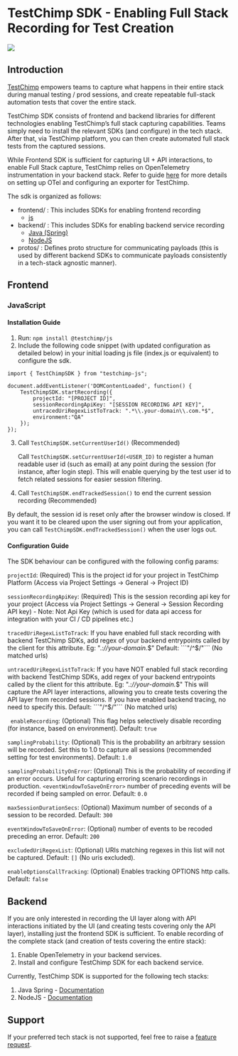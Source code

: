 # TestChimp SDK - Enabling Full Stack Recording for Test Creation
[![](https://jitpack.io/v/awarelabshq/aware-sdk.svg)](https://jitpack.io/#awarelabshq/testchimp-sdk)

## Introduction

[TestChimp](https://testchimp.io) empowers teams to capture what happens in their entire stack during manual testing / prod sessions, and create repeatable full-stack automation tests that cover the entire stack.

TestChimp SDK consists of frontend and backend libraries for different technologies enabling TestChimp’s full stack capturing capabilities. Teams simply need to install the relevant SDKs (and configure) in the tech stack. After that, via TestChimp platform, you can then create automated full stack tests from the captured sessions.

While Frontend SDK is sufficient for capturing UI + API interactions, to enable Full Stack capture, TestChimp relies on OpenTelemetry instrumentation in your backend stack. Refer to guide [here]([https://testchimp.io/blog/getting-started](https://testchimp.io/blog/configuring-opentelemetry-data-export-to-testchimp)) for more details on setting up OTel and configuring an exporter for TestChimp.

The sdk is organized as follows:

- frontend/ : This includes SDKs for enabling frontend recording
  - [js](https://github.com/awarelabshq/testchimp-sdk?tab=readme-ov-file#javascript)    
- backend/ : This includes SDKs for enabling backend service recording
  - [Java (Spring)](https://github.com/awarelabshq/testchimp-sdk/tree/main/backend/java-spring#java-spring)
  - [NodeJS](https://github.com/awarelabshq/testchimp-sdk/blob/main/backend/nodejs/README.md#aware-sdk-for-nodejs)    
- protos/ : Defines proto structure for communicating payloads (this is used by different backend SDKs to communicate payloads consistently in a tech-stack agnostic manner).

## Frontend

### JavaScript

#### Installation Guide

1) Run: ```npm install @testchimp/js```
2) Include the following code snippet (with updated configuration as detailed below) in your initial loading js file (index.js or equivalent) to configure the sdk.

```
import { TestChimpSDK } from "testchimp-js";

document.addEventListener('DOMContentLoaded', function() {
    TestChimpSDK.startRecording({
        projectId: "[PROJECT ID]",
        sessionRecordingApiKey: "[SESSION RECORDING API KEY]",
        untracedUriRegexListToTrack: ".*\\.your-domain\\.com.*$",
        environment:"QA"
    });
});
```

3) Call ```TestChimpSDK.setCurrentUserId()``` (Recommended)

   Call ```TestChimpSDK.setCurrentUserId(<USER_ID)``` to register a human readable user id (such as email) at any point during the session (for instance, after login step). This will enable querying by the test user id to fetch related sessions for easier session filtering.

4) Call ```TestChimpSDK.endTrackedSession()``` to end the current session recording (Recommended)

  By default, the session id is reset only after the browser window is closed. If you want it to be cleared upon the user signing out from your application, you can call ```TestChimpSDK.endTrackedSession()``` when the user logs out.
  
#### Configuration Guide

The SDK behaviour can be configured with the following config params:

```projectId```: (Required) This is the project id for your project in TestChimp Platform (Access via Project Settings -> General -> Project ID)

```sessionRecordingApiKey```: (Required) This is the session recording api key for your project (Access via Project Settings -> General -> Session Recording API key) - Note: Not Api Key (which is used for data api access for integration with your CI / CD pipelines etc.)

```tracedUriRegexListToTrack```: If you have enabled full stack recording with backend TestChimp SDKs, add regex of your backend entrypoints called by the client for this attribute. Eg:  ".*://your-domain.*$" Default: ```"/^$/"``` (No matched urls)

```untracedUriRegexListToTrack```: If you have NOT enabled full stack recording with backend TestChimp SDKs, add regex of your backend entrypoints called by the client for this attribute. Eg:  ".*://your-domain.*$" This will capture the API layer interactions, allowing you to create tests covering the API layer from recorded sessions. If you have enabled backend tracing, no need to specify this. Default: ```"/^$/"``` (No matched urls)

``` enableRecording```: (Optional) This flag helps selectively disable recording (for instance, based on environment). Default: ```true```

```samplingProbability```: (Optional) This is the probability an arbitrary session will be recorded. Set this to 1.0 to capture all sessions (recommended setting for test environments). Default: ```1.0```

```samplingProbabilityOnError```: (Optional) This is the probability of recording if an error occurs. Useful for capturing erroring scenario recordings in production. ```<eventWindowToSaveOnError>``` number of preceding events will be recorded if being sampled on error. Default: ```0.0```

```maxSessionDurationSecs```: (Optional) Maximum number of seconds of a session to be recorded. Default: ```300```

```eventWindowToSaveOnError```: (Optional) number of events to be recoded preceding an error. Default: ```200```

```excludedUriRegexList```: (Optional) URIs matching regexes in this list will not be captured. Default: ```[]``` (No uris excluded).

```enableOptionsCallTracking```: (Optional) Enables tracking OPTIONS http calls. Default: ```false```

## Backend

If you are only interested in recording the UI layer along with API interactions initiated by the UI (and creating tests covering only the API layer), installing just the frontend SDK is sufficient. To enable recording of the complete stack (and creation of tests covering the entire stack):
1. Enable OpenTelemetry in your backend services.
2. Install and configure TestChimp SDK for each backend service.

Currently, TestChimp SDK is supported for the following tech stacks:
1. Java Spring - [Documentation](https://github.com/awarelabshq/testchimp-sdk/tree/main/backend/java-spring#java-spring)
2. NodeJS - [Documentation](https://github.com/awarelabshq/testchimp-sdk/tree/main/backend/nodejs#nodejs)

## Support

If your preferred tech stack is not supported, feel free to raise a [feature request](https://github.com/awarelabshq/testchimp-sdk/issues/new).
